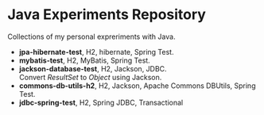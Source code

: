 # Java Experiments Repository

Collections of my personal expreriments with Java.

- **jpa-hibernate-test**, H2, hibernate, Spring Test.
- **mybatis-test**, H2, MyBatis, Spring Test.
- **jackson-database-test**, H2, Jackson, JDBC.  
	Convert *ResultSet* to *Object* using Jackson.
- **commons-db-utils-h2**, H2, Jackson, Apache Commons DBUtils, Spring Test.
- **jdbc-spring-test**, H2, Spring JDBC, Transactional
